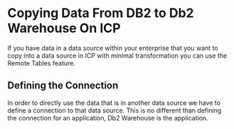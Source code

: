 # Copying Data From DB2 to Db2 Warehouse On ICP

If you have data in a data source within your enterprise that you want to copy into a data source in ICP with minimal transformation you can use the Remote Tables feature.

## Defining the Connection

In order to directly use the data that is in another data source we have to define a connection to that data source. This is no different than defining the connection for an application, Db2 Warehouse is the application.

